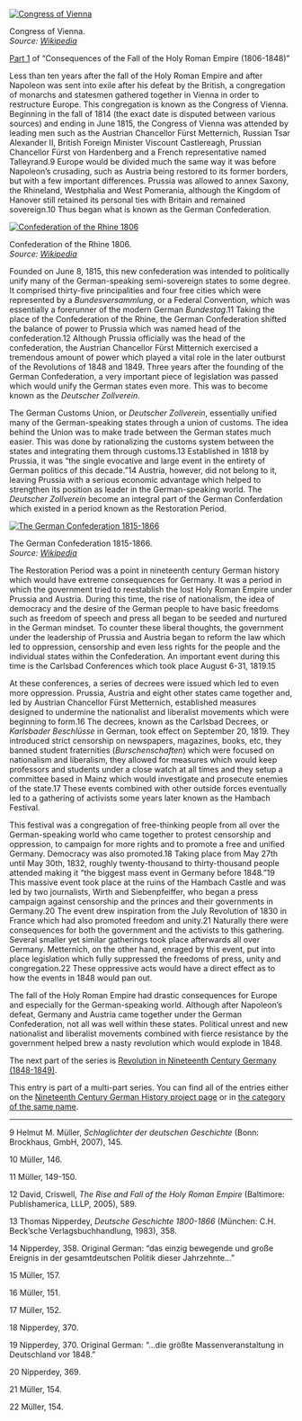 [![Congress of Vienna](CongressVienna.jpg "Congress of Vienna")](https://i0.wp.com/www.historyrhymes.info/wp-content/uploads/2010/03/CongressVienna.jpg?ssl=1)

Congress of Vienna.  
*Source: [Wikipedia](http://en.wikipedia.org/wiki/File:CongressVienna.jpg)*

[Part 1](https://www.historyrhymes.info/2010/03/09/nineteenth-century-german-history-consequences-of-the-fall-of-the-holy-roman-empire-1806-1848-part-1/) of “Consequences of the Fall of the Holy Roman Empire (1806-1848)”

Less than ten years after the fall of the Holy Roman Empire and after Napoleon was sent into exile after his defeat by the British, a congregation of monarchs and statesmen gathered together in Vienna in order to restructure Europe. This congregation is known as the Congress of Vienna. Beginning in the fall of 1814 (the exact date is disputed between various sources) and ending in June 1815, the Congress of Vienna was attended by leading men such as the Austrian Chancellor Fürst Metternich, Russian Tsar Alexander II, British Foreign Minister Viscount Castlereagh, Prussian Chancellor Fürst von Hardenberg and a French representative named Talleyrand.9 Europe would be divided much the same way it was before Napoleon’s crusading, such as Austria being restored to its former borders, but with a few important differences. Prussia was allowed to annex Saxony, the Rhineland, Westphalia and West Pomerania, although the Kingdom of Hanover still retained its personal ties with Britain and remained sovereign.10 Thus began what is known as the German Confederation.

[![Confederation of the Rhine 1806](Rheinbund_1806_political_map.png "Confederation of the Rhine 1806")](https://i0.wp.com/www.historyrhymes.info/wp-content/uploads/2010/03/Rheinbund_1806_political_map.png?ssl=1)

Confederation of the Rhine 1806.  
*Source: [Wikipedia](http://de.wikipedia.org/wiki/Datei:Rheinbund_1806,_political_map.png)*

Founded on June 8, 1815, this new confederation was intended to politically unify many of the German-speaking semi-sovereign states to some degree. It comprised thirty-five principalities and four free cities which were represented by a *Bundesversammlung*, or a Federal Convention, which was essentially a forerunner of the modern German *Bundestag*.11 Taking the place of the Confederation of the Rhine, the German Confederation shifted the balance of power to Prussia which was named head of the confederation.12 Although Prussia officially was the head of the confederation, the Austrian Chancellor Fürst Mitternich exercised a tremendous amount of power which played a vital role in the later outburst of the Revolutions of 1848 and 1849. Three years after the founding of the German Confederation, a very important piece of legislation was passed which would unify the German states even more. This was to become known as the *Deutscher Zollverein*.

The German Customs Union, or *Deutscher Zollverein*, essentially unified many of the German-speaking states through a union of customs. The idea behind the Union was to make trade between the German states much easier. This was done by rationalizing the customs system between the states and integrating them through customs.13 Established in 1818 by Prussia, it was “the single evocative and large event in the entirety of German politics of this decade.”14 Austria, however, did not belong to it, leaving Prussia with a serious economic advantage which helped to strengthen its position as leader in the German-speaking world. The *Deutscher Zollverein* become an integral part of the German Conferdation which existed in a period known as the Restoration Period.

[![The German Confederation 1815-1866](Deutscher_Bund.png "The German Confederation 1815-1866")](https://i0.wp.com/www.historyrhymes.info/wp-content/uploads/2010/03/Deutscher_Bund.png?ssl=1)

The German Confederation 1815-1866.  
*Source: [Wikipedia](http://de.wikipedia.org/w/index.php?title=Datei:Deutscher_Bund.png&filetimestamp=20091116142728)*

The Restoration Period was a point in nineteenth century German history which would have extreme consequences for Germany. It was a period in which the government tried to reestablish the lost Holy Roman Empire under Prussia and Austria. During this time, the rise of nationalism, the idea of democracy and the desire of the German people to have basic freedoms such as freedom of speech and press all began to be seeded and nurtured in the German mindset. To counter these liberal thoughts, the government under the leadership of Prussia and Austria began to reform the law which led to oppression, censorship and even less rights for the people and the individual states within the Confederation. An important event during this time is the Carlsbad Conferences which took place August 6-31, 1819.15

At these conferences, a series of decrees were issued which led to even more oppression. Prussia, Austria and eight other states came together and, led by Austrian Chancellor Fürst Metternich, established measures designed to undermine the nationalist and liberalist movements which were beginning to form.16 The decrees, known as the Carlsbad Decrees, or *Karlsbader Beschlüsse* in German, took effect on September 20, 1819. They introduced strict censorship on newspapers, magazines, books, etc, they banned student fraternities (*Burschenschaften*) which were focused on nationalism and liberalism, they allowed for measures which would keep professors and students under a close watch at all times and they setup a committee based in Mainz which would investigate and prosecute enemies of the state.17 These events combined with other outside forces eventually led to a gathering of activists some years later known as the Hambach Festival.

This festival was a congregation of free-thinking people from all over the German-speaking world who came together to protest censorship and oppression, to campaign for more rights and to promote a free and unified Germany. Democracy was also promoted.18 Taking place from May 27th until May 30th, 1832, roughly twenty-thousand to thirty-thousand people attended making it “the biggest mass event in Germany before 1848.”19 This massive event took place at the ruins of the Hambach Castle and was led by two journalists, Wirth and Siebenpfeiffer, who began a press campaign against censorship and the princes and their governments in Germany.20 The event drew inspiration from the July Revolution of 1830 in France which had also promoted freedom and unity.21 Naturally there were consequences for both the government and the activists to this gathering. Several smaller yet similar gatherings took place afterwards all over Germany. Metternich, on the other hand, enraged by this event, put into place legislation which fully suppressed the freedoms of press, unity and congregation.22 These oppressive acts would have a direct effect as to how the events in 1848 would pan out.

The fall of the Holy Roman Empire had drastic consequences for Europe and especially for the German-speaking world. Although after Napoleon’s defeat, Germany and Austria came together under the German Confederation, not all was well within these states. Political unrest and new nationalist and liberalist movements combined with fierce resistance by the government helped brew a nasty revolution which would explode in 1848.

The next part of the series is [Revolution in Nineteenth Century Germany (1848-1849)](https://www.historyrhymes.info/2010/04/11/nineteenth-century-german-history-revolution-in-nineteenth-century-germany-1848-1849/).

This entry is part of a multi-part series. You can find all of the entries either on the [Nineteenth Century German History project page](https://www.historyrhymes.info/featured/nineteenth-century-german-history/) or in [the category of the same name](https://www.historyrhymes.info/category/multi-part-series/nineteenth-century-german-history/).

* * *

9 Helmut M. Müller, *Schlaglichter der deutschen Geschichte* (Bonn: Brockhaus, GmbH, 2007), 145.

10 Müller, 146.

11 Müller, 149-150.

12 David, Criswell, *The Rise and Fall of the Holy Roman Empire* (Baltimore: Publishamerica, LLLP, 2005), 589.

13 Thomas Nipperdey, *Deutsche Geschichte 1800-1866* (München: C.H. Beck’sche Verlagsbuchhandlung, 1983), 358.

14 Nipperdey, 358. Original German: “das einzig bewegende und große Ereignis in der gesamtdeutschen Politik dieser Jahrzehnte…”

15 Müller, 157.

16 Müller, 151.

17 Müller, 152.

18 Nipperdey, 370.

19 Nipperdey, 370. Original German: “…die größte Massenveranstaltung in Deutschland vor 1848.”

20 Nipperdey, 369.

21 Müller, 154.

22 Müller, 154.